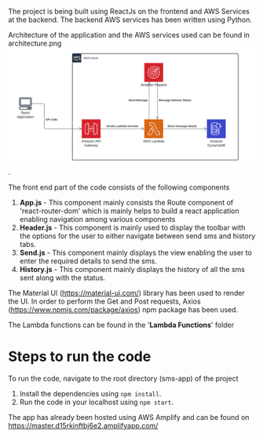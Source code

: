 The project is being built using ReactJs on the frontend and AWS Services at the backend. The backend AWS services has been written using Python.

Architecture of the application and the AWS services used can be found in architecture.png![Architecture](Architecture.png).

The front end part of the code consists of the following components

1. **App.js** - This component mainly consists the Route component of 'react-router-dom' which is mainly helps to build a react application enabling navigation among various components
2. **Header.js** - This component is mainly used to display the toolbar with the options for the user to either navigate between send sms and history tabs.
3. **Send.js** - This component mainly displays the view enabling the user to enter the required details to send the sms.
4. **History.js** - This component mainly displays the history of all the sms sent along with the status.

The Material UI (https://material-ui.com/) library has been used to render the UI.
In order to perform the Get and Post requests, Axios (https://www.npmjs.com/package/axios) npm package has been used.

The Lambda functions can be found in the '**Lambda Functions**' folder

# Steps to run the code

To run the code, navigate to the root directory (sms-app) of the project

1. Install the dependencies using `npm install`.
2. Run the code in your localhost using `npm start`.

The app has already been hosted using AWS Amplify and can be found on https://master.d15rkinftbj6e2.amplifyapp.com/
